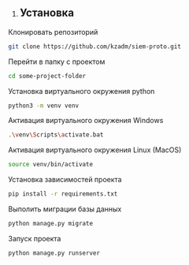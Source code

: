 1. ## Установка

Клонировать репозиторий
```bash
git clone https://github.com/kzadm/siem-proto.git
```

Перейти в папку с проектом
```bash
cd some-project-folder
```

Установка виртуального окружения python
```bash
python3 -m venv venv
```

Активация виртуального окружения Windows
```bash
.\venv\Scripts\activate.bat
```

Активация виртуального окружения Linux (MacOS)
```bash
source venv/bin/activate
```

Установка зависимостей проекта
```bash
pip install -r requirements.txt
```

Выполить миграции базы данных
```bash
python manage.py migrate
```

Запуск проекта
```bash
python manage.py runserver
```